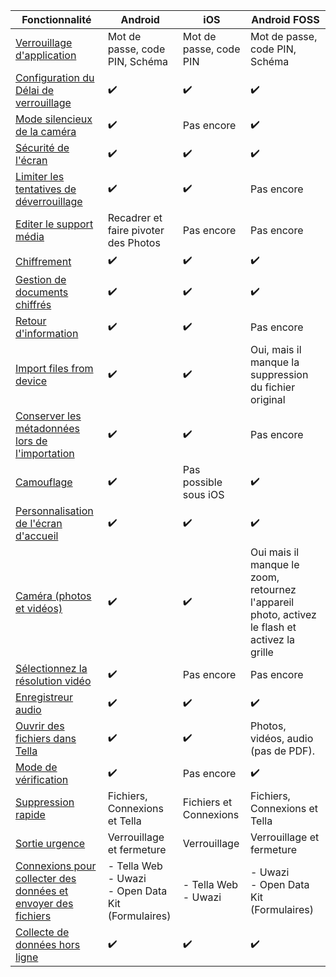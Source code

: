 
| **Fonctionnalité** | **Android**| **iOS** | **Android FOSS** |
|------|------|-----|-----|
|[Verrouillage d'application](/features#app-lock)| Mot de passe, code PIN, Schéma|Mot de passe, code PIN | Mot de passe, code PIN, Schéma |
|[Configuration du Délai de verrouillage](/features#lock-timeout-configuration)| ✔️| ✔️| ✔️ |
|[Mode silencieux de la caméra](/features#camera-silent-mode)| ✔️| Pas encore| ✔️ |
| [Sécurité de l'écran](/features#screen-security)| ✔️| ✔️| ✔️ |
| [Limiter les tentatives de déverrouillage](features#restrict-unlocking-attempts)| ✔️| ✔️| Pas encore |
| [Editer le support média](/features#edit-media)| Recadrer et faire pivoter des Photos| Pas encore| Pas encore |
| [Chiffrement](/features#encryption)| ✔️| ✔️| ✔️ |
| [Gestion de documents chiffrés](/features#file-management)| ✔️ | ✔️ | ✔️ |
| [Retour d'information](/features#feedback) | ✔️ | ✔️ | Pas encore |
| [Import files from device](/features#import-files-from-device)| ✔️ | ✔️ | Oui, mais il manque la suppression du fichier original |
| [Conserver les métadonnées lors de l'importation](/features#preserve-metadata-when-importing)| ✔️ | ✔️ | Pas encore |
| [Camouflage](/features#camouflage) | ✔️ | Pas possible sous iOS | ✔️ |
| [Personnalisation de l'écran d'accueil](/features#homescreen-customization) | ✔️ | ✔️ | ✔️ |
| [Caméra (photos et vidéos)](/features#camera-photos-and-videos) | ✔️ | ✔️ | Oui mais il manque le zoom, retournez l'appareil photo, activez le flash et activez la grille |
| [Sélectionnez la résolution vidéo](/features#select-video-resolution) | ✔️ | Pas encore | Pas encore |
| [Enregistreur audio](/features#audio-recorder)| ✔️ | ✔️ | ✔️ |
| [Ouvrir des fichiers dans Tella](/features#open-files-in-tella)| ✔️ | ✔️ | Photos, vidéos, audio (pas de PDF). |
| [Mode de vérification](/features#verification-mode)| ✔️ | Pas encore | ✔️ |
| [Suppression rapide](/features#quick-delete)| Fichiers, Connexions et Tella | Fichiers et Connexions  | Fichiers, Connexions et Tella |
| [Sortie urgence](/features#quick-exit)| Verrouillage et fermeture | Verrouillage  | Verrouillage et fermeture  |
| [Connexions pour collecter des données et envoyer des fichiers](/features#connecting-to-servers) | - Tella Web<br />- Uwazi <br />- Open Data Kit (Formulaires) | - Tella Web <br />- Uwazi  | - Uwazi <br />- Open Data Kit (Formulaires)  |
| [Collecte de données hors ligne](/features#offline-data-collection) | ✔️ | ✔️ |  ✔️ |

